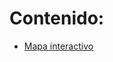 # Contenido:
+ [Mapa interactivo](https://github.com/camicollado/otros/main/mapa_estacionamiento_caba.html)
